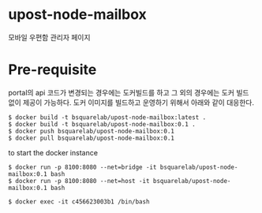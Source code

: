 # upost-node-mailbox
모바일 우편함 관리자 페이지 

# Pre-requisite

portal의 api 코드가 변경되는 경우에는 도커빌드를 하고 그 외의 경우에는 도커 빌드 없이 제공이 가능하다.
도커 이미지를 빌드하고 운영하기 위해서 아래와 같이 대응한다.
```
$ docker build -t bsquarelab/upost-node-mailbox:latest .
$ docker build -t bsquarelab/upost-node-mailbox:0.1 .
$ docker push bsquarelab/upost-node-mailbox:0.1
$ docker pull bsquarelab/upost-node-mailbox:0.1
```


to start the docker instance
```
$ docker run -p 8100:8080 --net=bridge -it bsquarelab/upost-node-mailbox:0.1 bash
$ docker run -p 8100:8080 --net=host -it bsquarelab/upost-node-mailbox:0.1 bash

$ docker exec -it c456623003b1 /bin/bash

```
